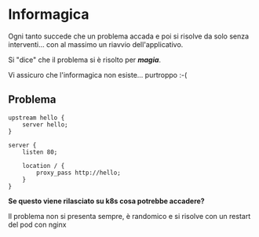 # Informagica

Ogni tanto succede che un problema accada e poi si risolve da solo senza interventi... con al massimo un riavvio dell'applicativo.

Si "dice" che il problema si è risolto per ***magia***.

Vi assicuro che l'informagica non esiste... purtroppo :-(

## Problema

```nginx
upstream hello {
    server hello;
}

server {
    listen 80;

    location / {
        proxy_pass http://hello;
    }
}
```

**Se questo viene rilasciato su k8s cosa potrebbe accadere?**

Il problema non si presenta sempre, è randomico e si risolve con un restart del pod con nginx
